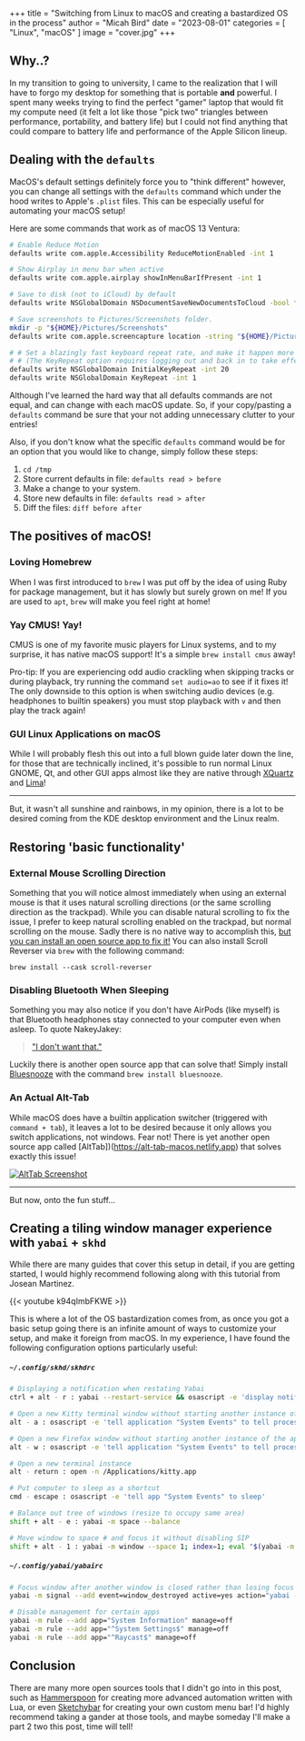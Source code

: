 +++
title = "Switching from Linux to macOS and creating a bastardized OS in the process"
author = "Micah Bird"
date = "2023-08-01"
categories = [
    "Linux",
    "macOS"
]
image = "cover.jpg"
+++

## Why..?

In my transition to going to university, I came to the realization that I will have to forgo my desktop for something that is portable **and** powerful. I spent many weeks trying to find the perfect "gamer" laptop that would fit my compute need (it felt a lot like those "pick two" triangles between performance, portability, and battery life) but I could not find anything that could compare to battery life and performance of the Apple Silicon lineup.

## Dealing with the `defaults`

MacOS's default settings definitely force you to "think different" however, you can change all settings with the `defaults` command which under the hood writes to Apple's `.plist` files. This can be especially useful for automating your macOS setup!

Here are some commands that work as of macOS 13 Ventura:
```bash
# Enable Reduce Motion
defaults write com.apple.Accessibility ReduceMotionEnabled -int 1

# Show Airplay in menu bar when active
defaults write com.apple.airplay showInMenuBarIfPresent -int 1

# Save to disk (not to iCloud) by default
defaults write NSGlobalDomain NSDocumentSaveNewDocumentsToCloud -bool false

# Save screenshots to Pictures/Screenshots folder.
mkdir -p "${HOME}/Pictures/Screenshots"
defaults write com.apple.screencapture location -string "${HOME}/Pictures/Screenshots"

# # Set a blazingly fast keyboard repeat rate, and make it happen more quickly.
# # (The KeyRepeat option requires logging out and back in to take effect.)
defaults write NSGlobalDomain InitialKeyRepeat -int 20
defaults write NSGlobalDomain KeyRepeat -int 1
```

Although I've learned the hard way that all defaults commands are not equal, and can change with each macOS update. So, if your copy/pasting a `defaults` command be sure that your not adding unnecessary clutter to your entries!

Also, if you don't know what the specific `defaults` command would be for an option that you would like to change, simply follow these steps:

   1. `cd /tmp`
   2. Store current defaults in file: `defaults read > before`
   3. Make a change to your system.
   4. Store new defaults in file: `defaults read > after`
   5. Diff the files: `diff before after`

## The positives of macOS!

### Loving Homebrew

When I was first introduced to `brew` I was put off by the idea of using Ruby for package management, but it has slowly but surely grown on me! If you are used to `apt`, `brew` will make you feel right at home! 

### Yay CMUS! Yay!

CMUS is one of my favorite music players for Linux systems, and to my surprise, it has native macOS support! It's a simple `brew install cmus` away!

Pro-tip: If you are experiencing odd audio crackling when skipping tracks or during playback, try running the command `set audio=ao` to see if it fixes it! The only downside to this option is when switching audio devices (e.g. headphones to builtin speakers) you must stop playback with `v` and then play the track again!

### GUI Linux Applications on macOS

While I will probably flesh this out into a full blown guide later down the line, for those that are technically inclined, it's possible to run normal Linux GNOME, Qt, and other GUI apps almost like they are native through [XQuartz](https://www.xquartz.org/) and [Lima](https://github.com/lima-vm/lima)!

---

But, it wasn't all sunshine and rainbows, in my opinion, there is a lot to be desired coming from the KDE desktop environment and the Linux realm.

## Restoring 'basic functionality'

### External Mouse Scrolling Direction

Something that you will notice almost immediately when using an external mouse is that it uses natural scrolling directions (or the same scrolling direction as the trackpad). While you can disable natural scrolling to fix the issue, I prefer to keep natural scrolling enabled on the trackpad, but normal scrolling on the mouse. Sadly there is no native way to accomplish this, [but you can install an open source app to fix it!](https://github.com/pilotmoon/Scroll-Reverser/releases) You can also install Scroll Reverser via `brew` with the following command:

`brew install --cask scroll-reverser`

### Disabling Bluetooth When Sleeping

Something you may also notice if you don't have AirPods (like myself) is that Bluetooth headphones stay connected to your computer even when asleep. To quote NakeyJakey:
> ["I don't want that."](https://youtu.be/8vfbVVkwdQw?t=113)

Luckily there is another open source app that can solve that! Simply install [Bluesnooze](https://github.com/odlp/bluesnooze/) with the command `brew install bluesnooze`.

### An Actual Alt-Tab

While macOS does have a builtin application switcher (triggered with `command + tab`), it leaves a lot to be desired because it only allows you switch applications, not windows. Fear not! There is yet another open source app called [AltTab])(https://alt-tab-macos.netlify.app) that solves exactly this issue!

[![AltTab Screenshot](https://d33wubrfki0l68.cloudfront.net/23fa1c980411cdc7c2967d25b132497fa9f596d4/e533a/public/demo/frontpage.jpg)](https://alt-tab-macos.netlify.app)

---

But now, onto the fun stuff...

## Creating a tiling window manager experience with `yabai` + `skhd`

While there are many guides that cover this setup in detail, if you are getting started, I would highly recommend following along with this tutorial from Josean Martinez.

{{< youtube k94qImbFKWE >}}

This is where a lot of the OS bastardization comes from, as once you got a basic setup going there is an infinite amount of ways to customize your setup, and make it foreign from macOS. In my experience, I have found the following configuration options particularly useful:

##### `~/.config/skhd/skhdrc`
```bash
# Displaying a notification when restating Yabai
ctrl + alt - r : yabai --restart-service && osascript -e 'display notification "Yabai has been restarted." with title "Yabai"'

# Open a new Kitty terminal window without starting another instance of the app:
alt - a : osascript -e 'tell application "System Events" to tell process "kitty" to click menu item "New OS Window" of menu "Shell" of menu bar 1'

# Open a new Firefox window without starting another instance of the app:
alt - w : osascript -e 'tell application "System Events" to tell process "Firefox" to click menu item "New Window" of menu "File" of menu bar 1'

# Open a new terminal instance
alt - return : open -n /Applications/kitty.app

# Put computer to sleep as a shortcut
cmd - escape : osascript -e 'tell app "System Events" to sleep'

# Balance out tree of windows (resize to occupy same area)
shift + alt - e : yabai -m space --balance

# Move window to space # and focus it without disabling SIP
shift + alt - 1 : yabai -m window --space 1; index=1; eval "$(yabai -m query --spaces | jq --argjson index "${index}" -r '(.[] | select(.index == $index).windows[0]) as $wid | if $wid then "yabai -m window --focus \"" + ($wid | tostring) + "\"" else "skhd --key \"ctrl - " + (map(select(."native-fullscreen" == 0)) | index(map(select(.index == $index))) + 1 % 10 | tostring) + "\"" end')"
```
##### `~/.config/yabai/yabairc`
```bash
# Focus window after another window is closed rather than losing focus
yabai -m signal --add event=window_destroyed active=yes action="yabai -m query --windows --window &> /dev/null || yabai -m window --focus mouse &> /dev/null || yabai -m window --focus \$(yabai -m query --windows --space | jq .[0].id) &> /dev/null"

# Disable management for certain apps
yabai -m rule --add app="System Information" manage=off
yabai -m rule --add app="^System Settings$" manage=off
yabai -m rule --add app="^Raycast$" manage=off
```

## Conclusion

There are many more open sources tools that I didn't go into in this post, such as [Hammerspoon](https://hammerspoon.org/) for creating more advanced automation written with Lua, or even [Sketchybar](https://github.com/FelixKratz/SketchyBar) for creating your own custom menu bar! I'd highly recommend taking a gander at those tools, and maybe someday I'll make a part 2 two this post, time will tell!
